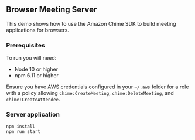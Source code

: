 ## Browser Meeting Server

This demo shows how to use the Amazon Chime SDK to build meeting applications for browsers.

### Prerequisites

To run you will need:

* Node 10 or higher
* npm 6.11 or higher

Ensure you have AWS credentials configured in your `~/.aws` folder for a
role with a policy allowing `chime:CreateMeeting`, `chime:DeleteMeeting`, and
`chime:CreateAttendee`.


### Server application

```
npm install
npm run start
```
